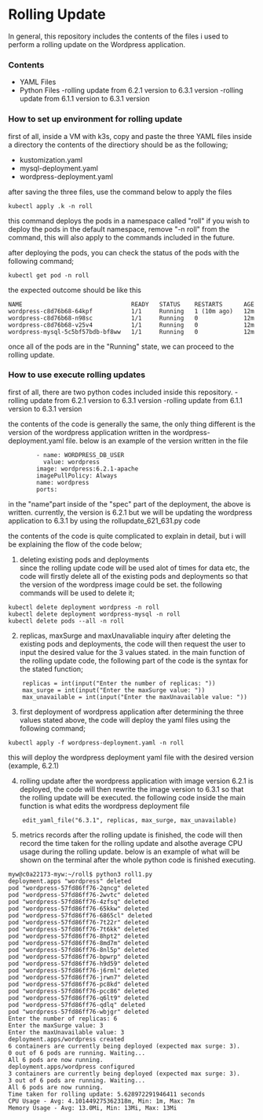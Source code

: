 # Rolling Update 

In general, this repository includes the contents of the files i used to perform a rolling update on the Wordpress application.

### Contents
- YAML Files
- Python Files
  -rolling update from 6.2.1 version to 6.3.1 version
  -rolling update from 6.1.1 version to 6.3.1 version

### How to set up environment for rolling update
first of all, inside a VM with k3s, copy and paste the three YAML files inside a directory
the contents of the directiory should be as the following;
- kustomization.yaml
- mysql-deployment.yaml
- wordpress-deployment.yaml

after saving the three files, use the command below to apply the files 
```
kubectl apply .k -n roll
```
this command deploys the pods in a namespace called "roll"
if you wish to deploy the pods in the default namespace, remove "-n roll" from the command, this will also apply to the commands included in the future.

after deploying the pods, you can check the status of the pods with the following command;
```
kubectl get pod -n roll
```
the expected outcome should be like this
```
NAME                               READY   STATUS    RESTARTS      AGE
wordpress-c8d76b68-64kpf           1/1     Running   1 (10m ago)   12m
wordpress-c8d76b68-n98sc           1/1     Running   0             12m
wordpress-c8d76b68-v25v4           1/1     Running   0             12m
wordpress-mysql-5c5bf57bdb-bf8ww   1/1     Running   0             12m
```

once all of the pods are in the "Running" state, we can proceed to the rolling update.

### How to use execute rolling updates

first of all, there are two python codes included inside this repository.
  -rolling update from 6.2.1 version to 6.3.1 version
  -rolling update from 6.1.1 version to 6.3.1 version

the contents of the code is generally the same, the only thing different is the version of the wordpress application written in the wordpress-deployment.yaml file. below is an example of the version written in the file

```
        - name: WORDPRESS_DB_USER
          value: wordpress
        image: wordpress:6.2.1-apache
        imagePullPolicy: Always
        name: wordpress
        ports:
```
in the "name"part inside of the "spec" part of the deployment, the above is written. currently, the version is 6.2.1 but we will be updating the wordpress application to 6.3.1 by using the rollupdate_621_631.py code

the contents of the code is quite complicated to explain in detail, but i will be explaining the flow of the code below;

1. deleting existing pods and deployments <br />
since the rolling update code will be used alot of times for data etc, the code will firstly delete all of the existing pods and deployments so that the version of the wordpress image could be set. the following commands will be used to delete it;

```
kubectl delete deployment wordpress -n roll
kubectl delete deployment wordpress-mysql -n roll
kubectl delete pods --all -n roll
```

2. replicas, maxSurge and maxUnavaliable inquiry
after deleting the existing pods and deployments, the code will then request the user to input the desired value for the 3 values stated. in the main function of the rolling update code, the following part of the code is the syntax for the stated function;
```
    replicas = int(input("Enter the number of replicas: "))
    max_surge = int(input("Enter the maxSurge value: "))
    max_unavailable = int(input("Enter the maxUnavailable value: "))
```

3. first deployment of wordpress application
after determining the three values stated above, the code will deploy the yaml files using the following command;
```
kubectl apply -f wordpress-deployment.yaml -n roll
```
this will deploy the wordpress deployment yaml file with the desired version (example, 6.2.1) 

4. rolling update
after the wordpress application with image version 6.2.1 is deployed, the code will then rewrite the image version to 6.3.1 so that the rolling update will be executed. the following code inside the main function is what edits the wordpress deployment file
```
    edit_yaml_file("6.3.1", replicas, max_surge, max_unavailable)
```

5. metrics records
after the rolling update is finished, the code will then record the time taken for the rolling update and alsothe average CPU usage during the rolling update.
below is an example of what will be shown on the terminal after the whole python code is finished executing.
```
myw@c0a22173-myw:~/roll$ python3 roll1.py
deployment.apps "wordpress" deleted
pod "wordpress-57fd86ff76-2qncg" deleted
pod "wordpress-57fd86ff76-2wvtc" deleted
pod "wordpress-57fd86ff76-4zfsq" deleted
pod "wordpress-57fd86ff76-65kkw" deleted
pod "wordpress-57fd86ff76-6865cl" deleted
pod "wordpress-57fd86ff76-7t22r" deleted
pod "wordpress-57fd86ff76-7t6kk" deleted
pod "wordpress-57fd86ff76-8hpt2" deleted
pod "wordpress-57fd86ff76-8md7m" deleted
pod "wordpress-57fd86ff76-8nl5p" deleted
pod "wordpress-57fd86ff76-bpwrp" deleted
pod "wordpress-57fd86ff76-h9d59" deleted
pod "wordpress-57fd86ff76-j6rml" deleted
pod "wordpress-57fd86ff76-jrwn7" deleted
pod "wordpress-57fd86ff76-pc8kd" deleted
pod "wordpress-57fd86ff76-pcc86" deleted
pod "wordpress-57fd86ff76-q6lt9" deleted
pod "wordpress-57fd86ff76-qdlq" deleted
pod "wordpress-57fd86ff76-wbjgr" deleted
Enter the number of replicas: 6
Enter the maxSurge value: 3
Enter the maxUnavailable value: 3
deployment.apps/wordpress created
6 containers are currently being deployed (expected max surge: 3).
0 out of 6 pods are running. Waiting...
All 6 pods are now running.
deployment.apps/wordpress configured
3 containers are currently being deployed (expected max surge: 3).
3 out of 6 pods are running. Waiting...
All 6 pods are now running.
Time taken for rolling update: 5.628972291946411 seconds
CPU Usage - Avg: 4.101449275362318m, Min: 1m, Max: 7m
Memory Usage - Avg: 13.0Mi, Min: 13Mi, Max: 13Mi
```
